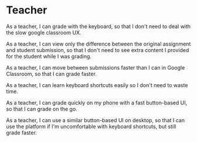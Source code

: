 # Teacher

As a teacher, I can grade with the keyboard, so that I don't need to deal with the slow google classroom UX.

As a teacher, I can view only the difference between the original assignment and student submission, so that I don't need to see extra content I provided for the student while I was grading.

As a teacher, I can move between submissions faster than I can in Google Classroom, so that I can grade faster.

As a teacher, I can learn keyboard shortcuts easily so I don't need to waste time.

As a teacher, I can grade quickly on my phone with a fast button-based UI, so that I can grade on the go.

As a teacher, I can use a similar button-based UI on desktop, so that I can use the platform if I'm uncomfortable with keyboard shortcuts, but still grade faster.
